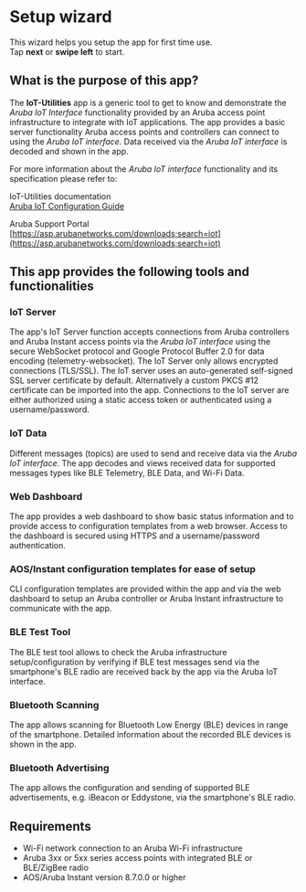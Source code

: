 
# Setup wizard

This wizard helps you setup the app for first time use.  
Tap **next** or **swipe left** to start.

## What is the purpose of this app?

The **IoT-Utilities** app is a generic tool to get to know and demonstrate the _Aruba IoT Interface_ functionality provided by an Aruba access point infrastructure to integrate with IoT applications. The app provides a basic server functionality Aruba access points and controllers can connect to using the _Aruba IoT interface_. Data received via the _Aruba IoT interface_ is decoded and shown in the app.

For more information about the _Aruba IoT interface_ functionality and its specification please refer to:

IoT-Utilities documentation  
[Aruba IoT Configuration Guide](../../docs/aruba/aruba_iot_configuration_guide.md)

Aruba Support Portal  
[https://asp.arubanetworks.com/downloads;search=iot](https://asp.arubanetworks.com/downloads;search=iot)  

## This app provides the following tools and functionalities

### IoT Server

The app's IoT Server function accepts connections from Aruba controllers and Aruba Instant access points via the _Aruba IoT interface_ using the secure WebSocket protocol and Google Protocol Buffer 2.0 for data encoding (telemetry-websocket). The IoT Server only allows encrypted connections (TLS/SSL). The IoT server uses an auto-generated self-signed SSL server certificate by default. Alternatively a custom PKCS #12 certificate can be imported into the app. Connections to the IoT server are either authorized using a static access token or authenticated using a username/password.

### IoT Data

Different messages (topics) are used to send and receive data via the _Aruba IoT interface_. The app decodes and views received data for supported messages types like BLE Telemetry, BLE Data, and Wi-Fi Data.

### Web Dashboard

The app provides a web dashboard to show basic status information and to provide access to configuration templates from a web browser. Access to the dashboard is secured using HTTPS and a username/password authentication.

### AOS/Instant configuration templates for ease of setup

CLI configuration templates are provided within the app and via the web dashboard to setup an Aruba controller or Aruba Instant infrastructure to communicate with the app.

### BLE Test Tool

The BLE test tool allows to check the Aruba infrastructure setup/configuration by verifying if BLE test messages send via the smartphone's BLE radio are received back by the app via the Aruba IoT interface.

### Bluetooth Scanning

The app allows scanning for Bluetooth Low Energy (BLE) devices in range of the smartphone. Detailed information about the recorded BLE devices is shown in the app.

### Bluetooth Advertising

The app allows the configuration and sending of supported BLE advertisements, e.g. iBeacon or Eddystone, via the smartphone's BLE radio.

## Requirements

- Wi-Fi network connection to an Aruba Wi-Fi infrastructure
- Aruba 3xx or 5xx series access points with integrated BLE or BLE/ZigBee radio
- AOS/Aruba Instant version 8.7.0.0 or higher
